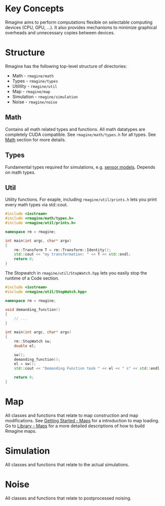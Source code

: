 # Key Concepts

Rmagine aims to perform computations flexible on selectable computing devices (CPU, GPU, ...).
It also provides mechanisms to minimize graphical overheads and unnecessary copies between devices.
# Structure

Rmagine has the following top-level structure of directories:

- Math - `rmagine/math`
- Types - `rmagine/types`
- Utilility - `rmagine/util`
- Map - `rmagine/map`
- Simulation - `rmagine/simulation`
- Noise - `rmagine/noise`

## Math

Contains all math related types and functions. 
All math datatypes are completely CUDA compatible.
See `rmagine/math/types.h` for all types.
See [Math](/library/math) section for more details.

## Types

Fundamental types required for simulations, e.g. [sensor models](/getting_started/sensors). Depends on math types.

## Util

Utility functions. For exaple, including `rmagine/util/prints.h` lets you print every math types via std::cout.

```cpp
#include <iostream>
#include <rmagine/math/types.h>
#include <rmagine/util/prints.h>

namespace rm = rmagine;

int main(int argc, char* argv)
{
    rm::Transform T = rm::Transform::Identity();
    std::cout << "my transformation: " << T << std::endl;
    return 0;
}
```

The Stopwatch in `rmagine/util/StopWatch.hpp` lets you easily stop the runtime of a Code section.

```cpp
#include <iostream>
#include <rmagine/util/StopWatch.hpp>

namespace rm = rmagine;

void demanding_function()
{
    // ...
}

int main(int argc, char* argv)
{
    rm::StopWatch sw;
    double el;

    sw();
    demanding_function();
    el = sw();
    std::cout << "Demanding Function took " << el << " s" << std::endl;

    return 0;
}

```

# Map

All classes and functions that relate to map construction and map modifications. See [Getting Started - Maps](/getting_started/maps) for a introduction to map loading. Go to [Library - Maps](/library/maps) for a more detailed descriptions of how to build Rmagine maps.

# Simulation

All classes and functions that relate to the actual simulations.


# Noise
All classes and functions that relate to postprocessed noising. 
